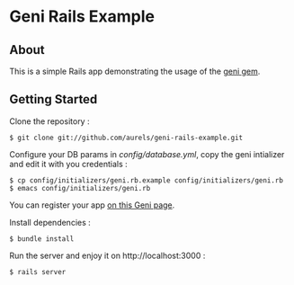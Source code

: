 Geni Rails Example
==================

About
-----

This is a simple Rails app demonstrating the usage of the [geni gem](http://github.com/aurels/geni).

Getting Started
---------------

Clone the repository :

    $ git clone git://github.com/aurels/geni-rails-example.git

Configure your DB params in *config/database.yml*, copy the geni intializer and edit it with you credentials :

    $ cp config/initializers/geni.rb.example config/initializers/geni.rb
    $ emacs config/initializers/geni.rb

You can register your app [on this Geni page](http://www.geni.com/apps).

Install dependencies :

    $ bundle install

Run the server and enjoy it on http://localhost:3000 :

    $ rails server
